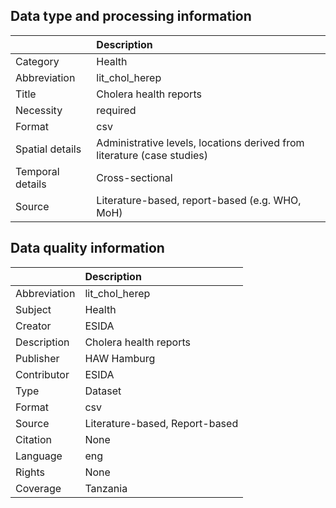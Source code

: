 ## Data type and processing information 

|                  | Description                                                             |
|:-----------------|:------------------------------------------------------------------------|
| Category         | Health                                                                  |
| Abbreviation     | lit_chol_herep                                                          |
| Title            | Cholera health reports                                                  |
| Necessity        | required                                                                |
| Format           | csv                                                                     |
| Spatial details  | Administrative levels, locations derived from literature (case studies) |
| Temporal details | Cross-sectional                                                         |
| Source           | Literature-based, report-based (e.g. WHO, MoH)                          |

## Data quality information 

|              | Description                    |
|:-------------|:-------------------------------|
| Abbreviation | lit_chol_herep                 |
| Subject      | Health                         |
| Creator      | ESIDA                          |
| Description  | Cholera health reports         |
| Publisher    | HAW Hamburg                    |
| Contributor  | ESIDA                          |
| Type         | Dataset                        |
| Format       | csv                            |
| Source       | Literature-based, Report-based |
| Citation     | None                           |
| Language     | eng                            |
| Rights       | None                           |
| Coverage     | Tanzania                       |